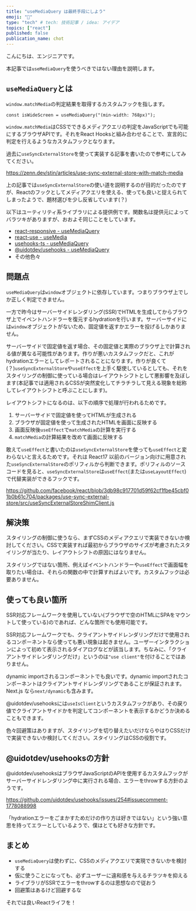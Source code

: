 ```yaml
---
title: "useMediaQuery は最終手段にしよう"
emoji: "📵"
type: "tech" # tech: 技術記事 / idea: アイデア
topics: ["react"]
published: false
publication_name: chot
---
```


こんにちは、エンジニアです。

本記事では`useMediaQuery`を使うべきではない理由を説明します。

## `useMediaQuery`とは

`window.matchMedia`の判定結果を取得するカスタムフックを指します。

```tsx
const isWideScreen = useMediaQuery("(min-width: 768px)");
```

`window.matchMedia`はCSSでできるメディアクエリの判定をJavaScriptでも可能にするブラウザAPIです。それをReact Hooksと組み合わせることで、宣言的に判定を行えるようなカスタムフックとなります。

過去に`useSyncExternalStore`を使って実装する記事を書いたので参考にしてみてください。

https://zenn.dev/stin/articles/use-sync-external-store-with-match-media

上の記事では`useSyncExternalStore`の使い道を説明するのが目的だったのですが、Reactのフックとしてメディアクエリを使える、使っても良いと捉えられてしまったようで、題材選びを少し反省しています(？)

以下はユーティリティ系ライブラリによる提供例です。関数名は提供元によってバラツキがありますが、おおよそ同じことをしています。

- [react-responsive - useMediaQuery](https://github.com/yocontra/react-responsive/blob/516ef9b9b39966f399356c1389bf871321846b1a/src/useMediaQuery.ts)
- [react-use - useMedia](https://github.com/streamich/react-use/blob/ade8d3905f544305515d010737b4ae604cc51024/src/useMedia.ts)
- [usehooks-ts - useMediaQuery](https://github.com/juliencrn/usehooks-ts/blob/20667273744a22dd2cd2c48c38cd3c10f254ae47/packages/usehooks-ts/src/useMediaQuery/useMediaQuery.ts)
- [@uidotdev/usehooks - useMediaQuery](https://github.com/uidotdev/usehooks/blob/90fbbb4cc085e74e50c36a62a5759a40c62bb98e/index.js#L785-L857)
- その他色々

## 問題点

`useMediaQuery`は`window`オブジェクトに依存しています。つまりブラウザ上でしか正しく判定できません。

一方で昨今はサーバーサイドレンダリング(SSR)でHTMLを生成してからブラウザ上でイベントハンドラーを復元するhydrationを行います。サーバーサイドには`window`オブジェクトがないため、固定値を返すかエラーを投げるしかありません。

サーバーサイドで固定値を返す場合、その固定値と実際のブラウザ上で計算される値が異なる可能性があります。作りが悪いカスタムフックだと、これがhydrationエラーとしてレポートされることになります。作りが良くて(？)`useSyncExternalStore`や`useEffect`を上手く駆使しているとしても、それをスタイリングの制御に使っている場合はレイアウトシフトとして悪影響を及ぼします(本記事では適用されるCSSが突然変化してチラチラして見える現象を総称してレイアウトシフトと呼ぶことにします)。

レイアウトシフトになるのは、以下の順序で処理が行われるためです。

1. サーバーサイドで固定値を使ってHTMLが生成される
2. ブラウザが固定値を使って生成されたHTMLを画面に反映する
3. 画面反映後`useEffect`で`matchMedia`の計算を実行する
4. `matchMedia`の計算結果を改めて画面に反映する

敢えて`useEffect`と書いたのは`useSyncExternalStore`を使っても`useEffect`と変わらないと言えるためです。それは React17 以前のバージョン向けに用意された`useSyncExternalStore`のポリフィルから判断できます。ポリフィルのソースコードを見ると、`useSyncExternalStore`は`useEffect`(または`useLayoutEffect`)で代替実装ができるフックです。

https://github.com/facebook/react/blob/3db98c917701d59f62cf1fbe45cbf01b0b61c704/packages/use-sync-external-store/src/useSyncExternalStoreShimClient.js

## 解決策

スタイリングの制御に使うなら、まずCSSのメディアクエリで実装できないか検討してください。CSSで実装すれば最初からブラウザのサイズが考慮されたスタイリングが当たり、レイアウトシフトの原因にはなりません。

スタイリングではない箇所、例えばイベントハンドラーや`useEffect`で画面幅を取りたい場合は、それらの関数の中で計算すればよいです。カスタムフックは必要ありません。

## 使っても良い箇所

SSR対応フレームワークを使用していない(ブラウザで空のHTMLにSPAをマウントして使っている)のであれば、どんな箇所でも使用可能です。

SSR対応フレームワークでも、クライアントサイドレンダリングだけで使用されるコンポーネントなら使っても悪い現象は起きません。ユーザーインタラクションによって初めて表示されるダイアログなどが該当します。ちなみに、「クライアントサイドレンダリングだけ」というのは`"use client"`を付けることではありません。

dynamic importされるコンポーネントでも良いです。dynamic importされたコンポーネントはクライアントサイドレンダリングであることが保証されます。Next.js なら`next/dynamic`も含みます。

@uidotdev/usehooksには`useIsClient`というカスタムフックがあり、その戻り値でクライアントサイドかを判定してコンポーネントを表示するかどうか決めることもできます。

色々回避策はありますが、スタイリングを切り替えたいだけならやはりCSSだけで実装できないか検討してください。スタイリングはCSSの役割です。

## @uidotdev/usehooksの方針

@uidotdev/usehooksはブラウザJavaScriptのAPIを使用するカスタムフックがサーバーサイドレンダリング中に実行される場合、エラーをthrowする方針のようです。

https://github.com/uidotdev/usehooks/issues/254#issuecomment-1778088998

「hydrationエラーをごまかすためだけの作り方は好きではない」という強い意思を持ってエラーとしているようで、僕はとても好きな方針です。

## まとめ

- `useMediaQuery`は使わずに、CSSのメディアクエリで実現できないかを検討する
- 仮に使うことになっても、必ずユーザーに違和感を与えるチラツキを抑える
- ライブラリがSSRでエラーをthrowするのは思想なので従おう
- 回避策はあるけど回避するな

それでは良いReactライフを！
